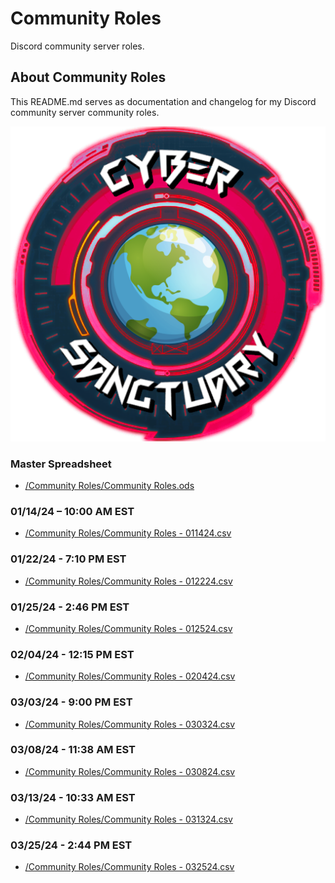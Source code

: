 # Community Roles
Discord community server roles.

## About Community Roles
This README.md serves as documentation and changelog for my Discord community server community roles.

![alttext](/Images/server_icon.png)

### Master Spreadsheet
* [/Community Roles/Community Roles.ods](/Community%20Roles/Community%20Roles.ods)

### 01/14/24 – 10:00 AM EST
* [/Community Roles/Community Roles - 011424.csv](/Community%20Roles/Community%20Roles%20-%20011424.csv)

### 01/22/24 - 7:10 PM EST
* [/Community Roles/Community Roles - 012224.csv](/Community%20Roles/Community%20Roles%20-%20012224.csv)

### 01/25/24 - 2:46 PM EST
* [/Community Roles/Community Roles - 012524.csv](/Community%20Roles/Community%20Roles%20-%20012524.csv)

### 02/04/24 - 12:15 PM EST
* [/Community Roles/Community Roles - 020424.csv](/Community%20Roles/Community%20Roles%20-%20020424.csv)

### 03/03/24 - 9:00 PM EST
* [/Community Roles/Community Roles - 030324.csv](/Community%20Roles/Community%20Roles%20-%20030324.csv)

### 03/08/24 - 11:38 AM EST
* [/Community Roles/Community Roles - 030824.csv](/Community%20Roles/Community%20Roles%20-%20030824.csv)

### 03/13/24 - 10:33 AM EST
* [/Community Roles/Community Roles - 031324.csv](/Community%20Roles/Community%20Roles%20-%20031324.csv)

### 03/25/24 - 2:44 PM EST
* [/Community Roles/Community Roles - 032524.csv](/Community%20Roles/Community%20Roles%20-%20032524.csv)